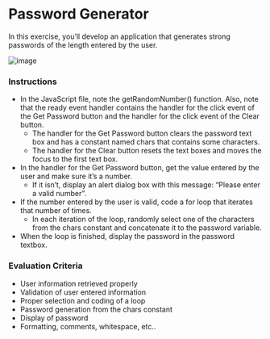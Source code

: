 # Password Generator

In this exercise, you’ll develop an application that generates strong passwords of the length entered by the user.

![image](https://user-images.githubusercontent.com/17011204/206783998-600c2e6e-0f64-4e5c-ae49-e05ee1da6757.png)

### Instructions

- In the JavaScript file, note the getRandomNumber() function. Also, note that the ready event handler contains the handler for the click event of the Get Password button and the handler for the click event of the Clear button. 
  - The handler for the Get Password button clears the password text box and has a constant named chars that contains some characters. 
  - The handler for the Clear button resets the text boxes and moves the focus to the first text box.
- In the handler for the Get Password button, get the value entered by the user and make sure it’s a number. 
  - If it isn’t, display an alert dialog box with this message: “Please enter a valid number”.
- If the number entered by the user is valid, code a for loop that iterates that number of times. 
  - In each iteration of the loop, randomly select one of the characters from the chars constant and concatenate it to the password variable.
- When the loop is finished, display the password in the password textbox.


### Evaluation Criteria

- User information retrieved properly
- Validation of user entered information
- Proper selection and coding of a loop
- Password generation from the chars constant
- Display of password
- Formatting, comments, whitespace, etc..
